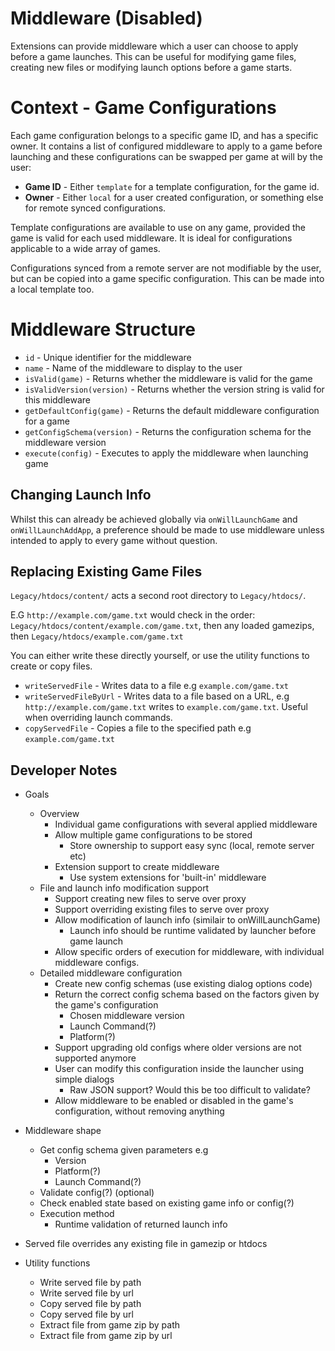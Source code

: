 # Middleware (Disabled)

Extensions can provide middleware which a user can choose to apply before a game launches. This can be useful for modifying game files, creating new files or modifying launch options before a game starts.

# Context - Game Configurations

Each game configuration belongs to a specific game ID, and has a specific owner. It contains a list of configured middleware to apply to a game before launching and these configurations can be swapped per game at will by the user:

- **Game ID** - Either `template` for a template configuration, for the game id.
- **Owner** - Either `local` for a user created configuration, or something else for remote synced configurations.

Template configurations are available to use on any game, provided the game is valid for each used middleware. It is ideal for configurations applicable to a wide array of games.

Configurations synced from a remote server are not modifiable by the user, but can be copied into a game specific configuration. This can be made into a local template too.

# Middleware Structure

- `id` - Unique identifier for the middleware
- `name` - Name of the middleware to display to the user
- `isValid(game)` - Returns whether the middleware is valid for the game
- `isValidVersion(version)` - Returns whether the version string is valid for this middleware
- `getDefaultConfig(game)` - Returns the default middleware configuration for a game
- `getConfigSchema(version)` - Returns the configuration schema for the middleware version 
- `execute(config)` - Executes to apply the middleware when launching game

## Changing Launch Info

Whilst this can already be achieved globally via `onWillLaunchGame` and `onWillLaunchAddApp`, a preference should be made to use middleware unless intended to apply to every game without question.

## Replacing Existing Game Files

`Legacy/htdocs/content/` acts a second root directory to `Legacy/htdocs/`. 

E.G `http://example.com/game.txt` would check in the order:
 `Legacy/htdocs/content/example.com/game.txt`, then any loaded gamezips, then `Legacy/htdocs/example.com/game.txt`

You can either write these directly yourself, or use the utility functions to create or copy files.

- `writeServedFile` - Writes data to a file e.g `example.com/game.txt`
- `writeServedFileByUrl` - Writes data to a file based on a URL, e.g `http://example.com/game.txt` writes to `example.com/game.txt`. Useful when overriding launch commands.
- `copyServedFile` - Copies a file to the specified path e.g `example.com/game.txt`

## Developer Notes

- Goals
  - Overview
    - Individual game configurations with several applied middleware
    - Allow multiple game configurations to be stored
      - Store ownership to support easy sync (local, remote server etc)
    - Extension support to create middleware
      - Use system extensions for 'built-in' middleware
  - File and launch info modification support
    - Support creating new files to serve over proxy
    - Support overriding existing files to serve over proxy
    - Allow modification of launch info (similair to onWillLaunchGame)
      - Launch info should be runtime validated by launcher before game launch
    - Allow specific orders of execution for middleware, with individual middleware configs.
  - Detailed middleware configuration
    - Create new config schemas (use existing dialog options code)
    - Return the correct config schema based on the factors given by the game's configuration
      - Chosen middleware version
      - Launch Command(?)
      - Platform(?)
    - Support upgrading old configs where older versions are not supported anymore
    - User can modify this configuration inside the launcher using simple dialogs
      - Raw JSON support? Would this be too difficult to validate?
    - Allow middleware to be enabled or disabled in the game's configuration, without removing anything

- Middleware shape
  - Get config schema given parameters e.g
    - Version
    - Platform(?)
    - Launch Command(?)
  - Validate config(?) (optional)
  - Check enabled state based on existing game info or config(?)
  - Execution method
    - Runtime validation of returned launch info

- Served file overrides any existing file in gamezip or htdocs

- Utility functions
  - Write served file by path
  - Write served file by url
  - Copy served file by path
  - Copy served file by url
  - Extract file from game zip by path
  - Extract file from game zip by url